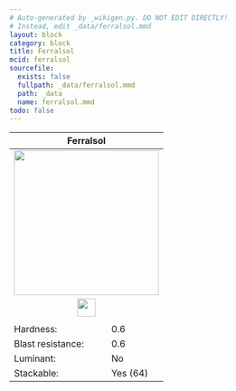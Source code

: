 ```yaml
---
# Auto-generated by _wikigen.py. DO NOT EDIT DIRECTLY!
# Instead, edit _data/ferralsol.mmd
layout: block
category: block
title: Ferralsol
mcid: ferralsol
sourcefile:
  exists: false
  fullpath: _data/ferralsol.mmd
  path: _data
  name: ferralsol.mmd
todo: false
---
```


<table class="block-info"><thead><tr>
<th colspan=2>Ferralsol</th>
</tr></thead><tbody>
<tr><td colspan=2 class="cell-image-big" style="text-align:center"><img src="/allotment/img/textures/allotment/ferralsol.png" width="256" height="256" alt="" class="preview-icon"></td></tr>
<tr><td colspan=2 class="cell-image-small" style="text-align:center"><img src="/allotment/img/inventory_textures/allotment/ferralsol.png" width="32" height="32" alt="" class="inventory-icon"></td></tr>
<tr><td colspan=2 style="text-align:center"><span class="tool-info tool-shovel tool-level-0" title="Breaks faster with a Shovel"></span></td></tr>
<tr><td>Hardness:</td><td>0.6</td></tr>
<tr><td>Blast resistance:</td><td>0.6</td></tr>
<tr><td>Luminant:</td><td>No</td></tr>
<tr><td>Stackable:</td><td>Yes (64)</td></tr>
</tbody></table>

